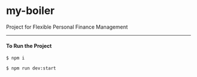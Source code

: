 # my-boiler

Project for Flexible Personal Finance Management

---

#### To Run the Project

```
$ npm i

$ npm run dev:start
```
